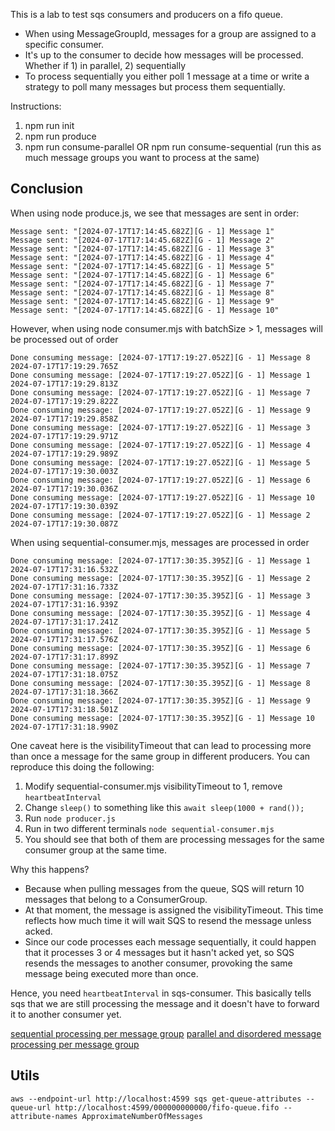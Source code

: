 This is a lab to test sqs consumers and producers on a fifo queue.

- When using MessageGroupId, messages for a group are assigned to a specific consumer.
- It's up to the consumer to decide how messages will be processed. Whether if 1) in parallel, 2) sequentially
- To process sequentially you either poll 1 message at a time or write a strategy to poll many messages but process them sequentially.

Instructions:
1. npm run init
2. npm run produce
3. npm run consume-parallel OR npm run consume-sequential (run this as much message groups you want to process at the same)

## Conclusion

When using node produce.js, we see that messages are sent in order:

```
Message sent: "[2024-07-17T17:14:45.682Z][G - 1] Message 1"
Message sent: "[2024-07-17T17:14:45.682Z][G - 1] Message 2"
Message sent: "[2024-07-17T17:14:45.682Z][G - 1] Message 3"
Message sent: "[2024-07-17T17:14:45.682Z][G - 1] Message 4"
Message sent: "[2024-07-17T17:14:45.682Z][G - 1] Message 5"
Message sent: "[2024-07-17T17:14:45.682Z][G - 1] Message 6"
Message sent: "[2024-07-17T17:14:45.682Z][G - 1] Message 7"
Message sent: "[2024-07-17T17:14:45.682Z][G - 1] Message 8"
Message sent: "[2024-07-17T17:14:45.682Z][G - 1] Message 9"
Message sent: "[2024-07-17T17:14:45.682Z][G - 1] Message 10"
```

However, when using node consumer.mjs with batchSize > 1, messages will be processed out of order

```
Done consuming message: [2024-07-17T17:19:27.052Z][G - 1] Message 8 2024-07-17T17:19:29.765Z
Done consuming message: [2024-07-17T17:19:27.052Z][G - 1] Message 1 2024-07-17T17:19:29.813Z
Done consuming message: [2024-07-17T17:19:27.052Z][G - 1] Message 7 2024-07-17T17:19:29.822Z
Done consuming message: [2024-07-17T17:19:27.052Z][G - 1] Message 9 2024-07-17T17:19:29.858Z
Done consuming message: [2024-07-17T17:19:27.052Z][G - 1] Message 3 2024-07-17T17:19:29.971Z
Done consuming message: [2024-07-17T17:19:27.052Z][G - 1] Message 4 2024-07-17T17:19:29.989Z
Done consuming message: [2024-07-17T17:19:27.052Z][G - 1] Message 5 2024-07-17T17:19:30.003Z
Done consuming message: [2024-07-17T17:19:27.052Z][G - 1] Message 6 2024-07-17T17:19:30.036Z
Done consuming message: [2024-07-17T17:19:27.052Z][G - 1] Message 10 2024-07-17T17:19:30.039Z
Done consuming message: [2024-07-17T17:19:27.052Z][G - 1] Message 2 2024-07-17T17:19:30.087Z
```

When using sequential-consumer.mjs, messages are processed in order

```
Done consuming message: [2024-07-17T17:30:35.395Z][G - 1] Message 1 2024-07-17T17:31:16.532Z
Done consuming message: [2024-07-17T17:30:35.395Z][G - 1] Message 2 2024-07-17T17:31:16.733Z
Done consuming message: [2024-07-17T17:30:35.395Z][G - 1] Message 3 2024-07-17T17:31:16.939Z
Done consuming message: [2024-07-17T17:30:35.395Z][G - 1] Message 4 2024-07-17T17:31:17.241Z
Done consuming message: [2024-07-17T17:30:35.395Z][G - 1] Message 5 2024-07-17T17:31:17.576Z
Done consuming message: [2024-07-17T17:30:35.395Z][G - 1] Message 6 2024-07-17T17:31:17.899Z
Done consuming message: [2024-07-17T17:30:35.395Z][G - 1] Message 7 2024-07-17T17:31:18.075Z
Done consuming message: [2024-07-17T17:30:35.395Z][G - 1] Message 8 2024-07-17T17:31:18.366Z
Done consuming message: [2024-07-17T17:30:35.395Z][G - 1] Message 9 2024-07-17T17:31:18.501Z
Done consuming message: [2024-07-17T17:30:35.395Z][G - 1] Message 10 2024-07-17T17:31:18.990Z
```

One caveat here is the visibilityTimeout that can lead to processing more than once a message for the same group in different producers.
You can reproduce this doing the following:

1. Modify sequential-consumer.mjs visibilityTimeout to 1, remove `heartbeatInterval`
2. Change `sleep()` to something like this `await sleep(1000 + rand());`
3. Run `node producer.js`
4. Run in two different terminals `node sequential-consumer.mjs`
5. You should see that both of them are processing messages for the same consumer group at the same time.

Why this happens?
- Because when pulling messages from the queue, SQS will return 10 messages that belong to a ConsumerGroup.
- At that moment, the message is assigned the visibilityTimeout. This time reflects how much time it will wait SQS to resend the message unless acked.
- Since our code processes each message sequentially, it could happen that it processes 3 or 4 messages but it hasn't acked yet, so SQS resends the messages to another consumer, provoking the same message being executed more than once.

Hence, you need `heartbeatInterval` in sqs-consumer. This basically tells sqs that we are still processing the message and it doesn't have to forward it to another consumer yet.


[sequential processing per message group](https://drive.google.com/file/d/1Ew_ZHKOnrsbZMlBGHhWcx81vnpzBSkV-/view?usp=sharing)
[parallel and disordered message processing per message group](https://drive.google.com/file/d/15AdpmFAoqY3V3Cqx5f-Kqmdf8dKcymFB/view?usp=sharing)

## Utils

```
aws --endpoint-url http://localhost:4599 sqs get-queue-attributes --queue-url http://localhost:4599/000000000000/fifo-queue.fifo --attribute-names ApproximateNumberOfMessages
```